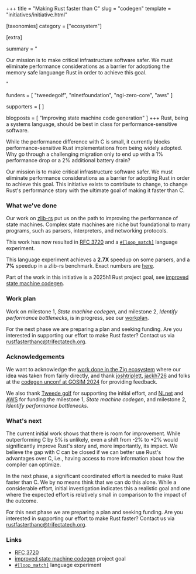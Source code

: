 +++
title = "Making Rust faster than C"
slug = "codegen"
template = "initiatives/initiative.html"

[taxonomies]
category = ["ecosystem"]

[extra]

summary = "<p>Our mission is to make critical infrastructure software safer. We must eliminate performance considerations as a barrier for adoptiong the memory safe languange Rust in order to achieve this goal.</p>"

funders = [
    "tweedegolf", "nlnetfoundation", "ngi-zero-core", "aws"
]

supporters = [
]

blogposts = [
    "Improving state machine code generation"
]
+++
Rust, being a systems language, should be best in class for performance-sensitive software. 

While the performance difference with C is small, it currently blocks performance-sensitive Rust implementations from being widely adopted. Why go through a challenging migration only to end up with a 1% performance drop or a 2% additional battery drain?

Our mission is to make critical infrastructure software safer. We must eliminate performance considerations as a barrier for adopting Rust in order to achieve this goal. This initiative exists to contribute to change, to change Rust's performance story with the ultimate goal of making it faster than C.

### What we've done

Our work on [zlib-rs](/initiatives/data-compression/) put us on the path to improving the performance of state machines. Complex state machines are niche but foundational to many programs, such as parsers, interpreters, and networking protocols.

This work has now resulted in [RFC 3720](https://github.com/rust-lang/rfcs/pull/3720) and a [`#[loop_match]`](https://github.com/rust-lang/rust/pull/138780) language experiment. 

This language experiment achieves a **2.7X** speedup on some parsers, and a **7%** speedup in a zlib-rs benchmark. Exact numbers are [here](https://github.com/rust-lang/rust-project-goals/issues/258#issuecomment-2732965199).

Part of the work in this initiative is a 2025h1 Rust project goal, see [improved state machine codegen](https://github.com/rust-lang/rust-project-goals/issues/258).

### Work plan

Work on milestone 1, *State machine codegen*, and milestone 2, *Identify performance bottlenecks*, is in progress, see our [workplan](/initiatives/workplans/codegen/).

For the next phase we are preparing a plan and seeking funding. Are you interested in supporting our effort to make Rust faster? Contact us via [rustfasterthanc@trifectatech.org](mailto:rustfasterthanc@trifectatech.org).

### Acknowledgements

We want to acknowledge the [work done in the Zig ecosystem](https://github.com/ziglang/zig/pull/21257) where our idea was taken from fairly directly, and thank [joshtriplett](https://github.com/joshtriplett), [jackh726](https://github.com/jackh726) and folks at the [codegen unconf at GOSIM 2024](https://hackmd.io/@Q66MPiW4T7yNTKOCaEb-Lw/gosim-unconf-rust-codegen) for providing feedback. 

We also thank [Tweede golf](https://tweedegolf.nl) for supporting the initial effort, and [NLnet](https://nlnet.nl) and [AWS](https://aws.amazon.com) for funding the milestone 1, *State machine codegen*, and milestone 2, *Identify performance bottlenecks*.

### What's next

The current initial work shows that there is room for improvement. While outperforming C by 5% is unlikely, even a shift from -2% to +2% would significantly improve Rust's story and, more importantly, its impact. We believe the gap with C can be closed if we can better use Rust's advantages over C, i.e., having access to more information about how the compiler can optimize.

In the next phase, a significant coordinated effort is needed to make Rust faster than C. We by no means think that we can do this alone. While a considerable effort, initial investigation indicates this a realistic goal and one where the expected effort is relatively small in comparison to the impact of the outcome.

For this next phase we are preparing a plan and seeking funding. Are you interested in supporting our effort to make Rust faster? Contact us via [rustfasterthanc@trifectatech.org](mailto:rustfasterthanc@trifectatech.org).

### Links

- [RFC 3720](https://github.com/rust-lang/rfcs/pull/3720)
- [improved state machine codegen](https://github.com/rust-lang/rust-project-goals/issues/258) project goal
- [`#[loop_match]`](https://github.com/rust-lang/rust/pull/138780) language experiment

<!-- - [PoC RFC 3720 in the rust compiler](https://github.com/trifectatechfoundation/rust/tree/labeled-match) on Trifecta Tech Foundation's Github. -->


